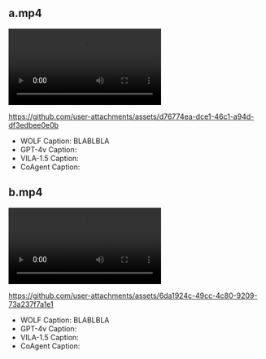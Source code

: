 
## a.mp4

![](https://videos.pexels.com/video-files/1093662/1093662-hd_1920_1080_30fps.mp4)


https://github.com/user-attachments/assets/d76774ea-dce1-46c1-a94d-df3edbee0e0b



* WOLF Caption: BLABLBLA
* GPT-4v Caption:
* VILA-1.5 Caption:
* CoAgent Caption:

## b.mp4

![](https://videos.pexels.com/video-files/2759477/2759477-uhd_2560_1440_30fps.mp4)



https://github.com/user-attachments/assets/6da1924c-49cc-4c80-9209-73a237f7a1e1



* WOLF Caption: BLABLBLA
* GPT-4v Caption:
* VILA-1.5 Caption:
* CoAgent Caption:
